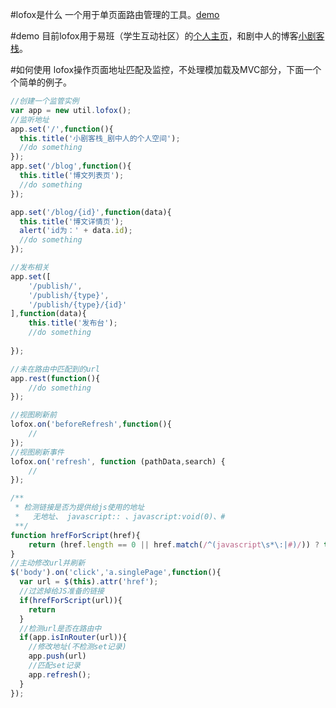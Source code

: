 #lofox是什么
一个用于单页面路由管理的工具。[demo](http://bh-lay.github.io/lofox/index.html)

#demo
目前lofox用于易班（学生互动社区）的[个人主页](http://www.yiban.cn/p/767294)，和剧中人的博客[小剧客栈](http://bh-lay.com)。

#如何使用
lofox操作页面地址匹配及监控，不处理模加载及MVC部分，下面一个个简单的例子。

```javascript
//创建一个监管实例
var app = new util.lofox();
//监听地址
app.set('/',function(){
  this.title('小剧客栈_剧中人的个人空间');
  //do something
});
app.set('/blog',function(){
  this.title('博文列表页');
  //do something
});

app.set('/blog/{id}',function(data){
  this.title('博文详情页');
  alert('id为：' + data.id);
  //do something
});

//发布相关
app.set([
	'/publish/',
	'/publish/{type}',
	'/publish/{type}/{id}'
],function(data){
	this.title('发布台');
	//do something
	
});

//未在路由中匹配到的url
app.rest(function(){
	//do something
});

//视图刷新前
lofox.on('beforeRefresh',function(){
    //
});
//视图刷新事件
lofox.on('refresh', function (pathData,search) {
    //
});

/**
 * 检测链接是否为提供给js使用的地址
 *   无地址、 javascript:: 、javascript:void(0)、#
 **/
function hrefForScript(href){
    return (href.length == 0 || href.match(/^(javascript\s*\:|#)/)) ? true : false;
}
//主动修改url并刷新
$('body').on('click','a.singlePage',function(){
  var url = $(this).attr('href');
  //过滤掉给JS准备的链接
  if(hrefForScript(url)){
    return
  }
  //检测url是否在路由中
  if(app.isInRouter(url)){
    //修改地址(不检测set记录)
    app.push(url)
    //匹配set记录
    app.refresh();
  }
});
```
